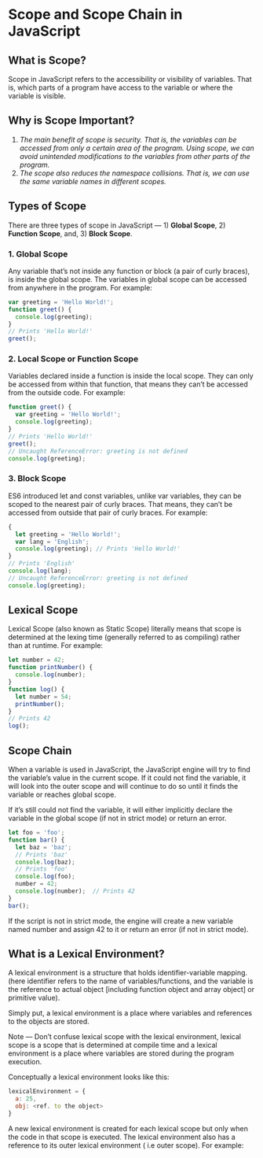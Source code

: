 # Scope and Scope Chain in JavaScript
## What is Scope?
Scope in JavaScript refers to the accessibility or visibility of variables. That is, which parts of a program have access to the variable or where the variable is visible.

## Why is Scope Important?
1. *The main benefit of scope is security. That is, the variables can be accessed from only a certain area of the program. Using scope, we can avoid unintended modifications to the variables from other parts of the program.*
2. *The scope also reduces the namespace collisions. That is, we can use the same variable names in different scopes.*

## Types of Scope
There are three types of scope in JavaScript — 1) **Global Scope**, 2) **Function Scope**, and, 3) **Block Scope**.
### 1. Global Scope
Any variable that’s not inside any function or block (a pair of curly braces), is inside the global scope. The variables in global scope can be accessed from anywhere in the program. For example:
```javascript
var greeting = 'Hello World!';
function greet() {
  console.log(greeting);
}
// Prints 'Hello World!'
greet();
```
### 2. Local Scope or Function Scope
Variables declared inside a function is inside the local scope. They can only be accessed from within that function, that means they can’t be accessed from the outside code. For example:
```javascript
function greet() {
  var greeting = 'Hello World!';
  console.log(greeting);
}
// Prints 'Hello World!'
greet();
// Uncaught ReferenceError: greeting is not defined
console.log(greeting);

```
### 3. Block Scope
ES6 introduced let and const variables, unlike var variables, they can be scoped to the nearest pair of curly braces. That means, they can’t be accessed from outside that pair of curly braces. For example:
```javascript
{
  let greeting = 'Hello World!';
  var lang = 'English';
  console.log(greeting); // Prints 'Hello World!'
}
// Prints 'English'
console.log(lang);
// Uncaught ReferenceError: greeting is not defined
console.log(greeting);
```
## Lexical Scope
Lexical Scope (also known as Static Scope) literally means that scope is determined at the lexing time (generally referred to as compiling) rather than at runtime. For example:
```javascript
let number = 42;
function printNumber() {
  console.log(number);
}
function log() {
  let number = 54;
  printNumber();
}
// Prints 42
log();
```
## Scope Chain
When a variable is used in JavaScript, the JavaScript engine will try to find the variable’s value in the current scope. If it could not find the variable, it will look into the outer scope and will continue to do so until it finds the variable or reaches global scope.

If it’s still could not find the variable, it will either implicitly declare the variable in the global scope (if not in strict mode) or return an error.
```javascript
let foo = 'foo';
function bar() {
  let baz = 'baz';
  // Prints 'baz'
  console.log(baz);
  // Prints 'foo'
  console.log(foo);
  number = 42;
  console.log(number);  // Prints 42
}
bar();

```

If the script is not in strict mode, the engine will create a new variable named number and assign 42 to it or return an error (if not in strict mode).

## What is a Lexical Environment?
A lexical environment is a structure that holds identifier-variable mapping. (here identifier refers to the name of variables/functions, and the variable is the reference to actual object [including function object and array object] or primitive value).

Simply put, a lexical environment is a place where variables and references to the objects are stored.

Note — Don’t confuse lexical scope with the lexical environment, lexical scope is a scope that is determined at compile time and a lexical environment is a place where variables are stored during the program execution.

Conceptually a lexical environment looks like this:
```javascript
lexicalEnvironment = {
  a: 25,
  obj: <ref. to the object>
}

```

A new lexical environment is created for each lexical scope but only when the code in that scope is executed. The lexical environment also has a reference to its outer lexical environment ( i.e outer scope). For example:


